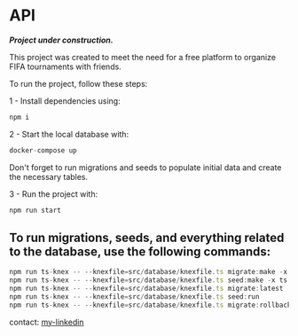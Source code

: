# API

**_Project under construction._**

This project was created to meet the need for a free platform to organize FIFA tournaments with friends.

To run the project, follow these steps:

1 - Install dependencies using:

```ts
npm i
```

2 - Start the local database with:

```ts
docker-compose up
```

Don't forget to run migrations and seeds to populate initial data and create the necessary tables.

3 - Run the project with:

```ts
npm run start
```

## To run migrations, seeds, and everything related to the database, use the following commands:

```ts
npm run ts-knex -- --knexfile=src/database/knexfile.ts migrate:make -x ts migration-name
npm run ts-knex -- --knexfile=src/database/knexfile.ts seed:make -x ts seed-name
npm run ts-knex -- --knexfile=src/database/knexfile.ts migrate:latest
npm run ts-knex -- --knexfile=src/database/knexfile.ts seed:run
npm run ts-knex -- --knexfile=src/database/knexfile.ts migrate:rollback
```

contact: [my-linkedin](https://www.linkedin.com/in/henrique-fontenele/)

```

```
